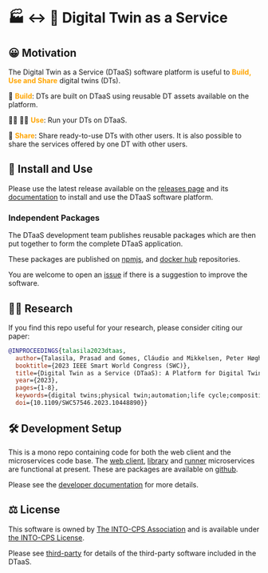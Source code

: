 # :factory: :left_right_arrow: :busts_in_silhouette: Digital Twin as a Service

## :grinning: Motivation

The Digital Twin as a Service (DTaaS) software platform is useful
to <font color="orange"> **Build, Use and Share** </font> digital twins (DTs).

:mechanical_arm: <font color="orange">**Build**</font>: DTs are built on DTaaS using
reusable DT assets available on the platform.

:office_worker: :factory_worker: <font color="orange">**Use**</font>: Run your
DTs on DTaaS.

:handshake: <font color="orange">**Share**</font>: Share ready-to-use DTs
with other users. It is also possible to share the services
offered by one DT with other users.

## :rocket: Install and Use

Please use the latest release available on
the [releases page](https://github.com/INTO-CPS-Association/DTaaS/releases)
and its [documentation](https://into-cps-association.github.io/DTaaS/)
to install and use the DTaaS software platform.

### Independent Packages

The DTaaS development team publishes reusable packages which are then
put together to form the complete DTaaS application.

These packages are published on
[npmjs](https://www.npmjs.com/org/into-cps-association), and
[docker hub](https://hub.docker.com/u/intocps) repositories.

You are welcome to open an [issue](https://github.com/INTO-CPS-Association/DTaaS/issues/new/choose)
if there is a suggestion to improve the software.

## :scientist: Research

If you find this repo useful for your research, please consider citing our paper:

```bibtex
@INPROCEEDINGS{talasila2023dtaas,
  author={Talasila, Prasad and Gomes, Cláudio and Mikkelsen, Peter Høgh and Arboleda, Santiago Gil and Kamburjan, Eduard and Larsen, Peter Gorm},
  booktitle={2023 IEEE Smart World Congress (SWC)},
  title={Digital Twin as a Service (DTaaS): A Platform for Digital Twin Developers and Users}, 
  year={2023},
  pages={1-8},
  keywords={digital twins;physical twin;automation;life cycle;composition},
  doi={10.1109/SWC57546.2023.10448890}}
```

## :hammer_and_wrench: Development Setup

This is a mono repo containing code for
both the web client and the microservices code base.
The [web client](client),
[library](servers/lib) and
[runner](servers/execution/runner)
microservices are functional at present.
These are packages are available on
[github](https://github.com/orgs/INTO-CPS-Association/packages?repo_name=DTaaS).

Please see the
[developer documentation](https://into-cps-association.github.io/DTaaS/development/developer/index.html)
for more details.

## :balance_scale: License

This software is owned by
[The INTO-CPS Association](https://into-cps.org/)
and is available under [the INTO-CPS License](./LICENSE.md).

Please see [third-party](docs/third-party.md) for details of
the third-party software included in the DTaaS.
